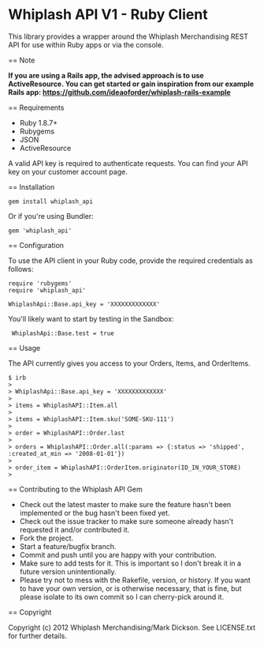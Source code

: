Whiplash API V1 - Ruby Client
================================

This library provides a wrapper around the Whiplash Merchandising REST API for use within Ruby apps or via the console.

== Note

**If you are using a Rails app, the advised approach is to use ActiveResource. You can get started or gain inspiration from our example Rails app: https://github.com/ideaoforder/whiplash-rails-example**

== Requirements

- Ruby 1.8.7+
- Rubygems
- JSON
- ActiveResource

A valid API key is required to authenticate requests. You can find your API key on your customer account page.

== Installation

```
gem install whiplash_api 
```

Or if you're using Bundler:

```
gem 'whiplash_api'
```

== Configuration

To use the API client in your Ruby code, provide the required credentials as follows:

```
require 'rubygems'
require 'whiplash_api'

WhiplashApi::Base.api_key = 'XXXXXXXXXXXXX'
```
You'll likely want to start by testing in the Sandbox:

```
 WhiplashApi::Base.test = true
```

== Usage

The API currently gives you access to your Orders, Items, and OrderItems.

```
$ irb
>
> WhiplashApi::Base.api_key = 'XXXXXXXXXXXXX'
>
> items = WhiplashAPI::Item.all
>
> items = WhiplashAPI::Item.sku('SOME-SKU-111')
>
> order = WhiplashAPI::Order.last
>
> orders = WhiplashAPI::Order.all(:params => {:status => 'shipped', :created_at_min => '2008-01-01'})
>
> order_item = WhiplashAPI::OrderItem.originator(ID_IN_YOUR_STORE)
>
```

== Contributing to the Whiplash API Gem
 
* Check out the latest master to make sure the feature hasn't been implemented or the bug hasn't been fixed yet.
* Check out the issue tracker to make sure someone already hasn't requested it and/or contributed it.
* Fork the project.
* Start a feature/bugfix branch.
* Commit and push until you are happy with your contribution.
* Make sure to add tests for it. This is important so I don't break it in a future version unintentionally.
* Please try not to mess with the Rakefile, version, or history. If you want to have your own version, or is otherwise necessary, that is fine, but please isolate to its own commit so I can cherry-pick around it.

== Copyright

Copyright (c) 2012 Whiplash Merchandising/Mark Dickson. See LICENSE.txt for further details.

